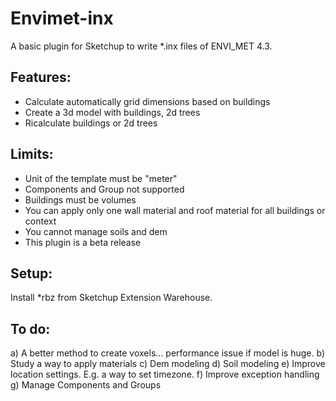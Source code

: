 # Envimet-inx
A basic plugin for Sketchup to write *.inx files of ENVI_MET 4.3.

## Features:
- Calculate automatically grid dimensions based on buildings
- Create a 3d model with buildings, 2d trees
- Ricalculate buildings or 2d trees

## Limits:
- Unit of the template must be "meter"
- Components and Group not supported
- Buildings must be volumes
- You can apply only one wall material and roof material for all buildings or context
- You cannot manage soils and dem
- This plugin is a beta release

## Setup:
Install *rbz from Sketchup Extension Warehouse.

## To do:
a) A better method to create voxels... performance issue if model is huge.
b) Study a way to apply materials
c) Dem modeling
d) Soil modeling
e) Improve location settings. E.g. a way to set timezone.
f) Improve exception handling
g) Manage Components and Groups
